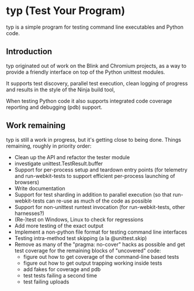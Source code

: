 typ (Test Your Program)
=======================

typ is a simple program for testing command line executables and Python code.

Introduction
------------

typ originated out of work on the Blink and Chromium projects, as a way to 
provide a friendly interface on top of the Python unittest modules.

It supports test discovery, parallel test execution,
clean logging of progress and results in the style of the Ninja build tool,

When testing Python code it also supports integrated code coverage reporting
and debugging (pdb) support.

Work remaining
--------------

typ is still a work in progress, but it's getting close to being done.
Things remaining, roughly in priority order:

- Clean up the API and refactor the tester module
- investigate unittest.TestResult.buffer
- Support for per-process setup and teardown entry points (for telemetry
  and run-webkit-tests to support efficient per-process launching of
  browsers)
- Write documentation
- Support for test sharding in addition to parallel execution (so that
  run-webkit-tests can re-use as much of the code as possible
- Support for non-unittest runtest invocation (for run-webkit-tests,
  other harnesses?)
- (Re-)test on Windows, Linux to check for regressions
- Add more testing of the exact output
- Implement a non-python file format for testing command line interfaces
- Testing intra-method test skipping (a la @unittest.skip)
- Remove as many of the "pragma: no-cover" hacks as possible and get test
  coverage for the remaining blocks of "uncovered" code:
  - figure out how to get coverage of the command-line based tests
  - figure out how to get output trapping working inside tests
  - add fakes for coverage and pdb
  - test tests failing a second time
  - test failing uploads

